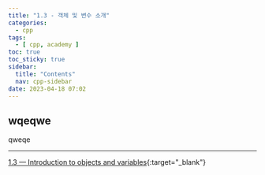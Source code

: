 ```yaml
---
title: "1.3 - 객체 및 변수 소개"
categories:
  - cpp
tags:
  - [ cpp, academy ]
toc: true
toc_sticky: true
sidebar:
  title: "Contents"
  nav: cpp-sidebar
date: 2023-04-18 07:02
---
```


## wqeqwe

qweqe

---

[1.3 — Introduction to objects and variables](https://www.learncpp.com/cpp-tutorial/introduction-to-objects-and-variables/){:target="_blank"}

<!--

<div class="notice--info" markdown="1">
<span class="notice-title">
**Q: 다른 프로그래밍 언어를 위한 비슷한 사이트가 있나요?**
</span>

아니요. 그러려면 저를 몇 번 복제해야 합니다.
</div>

-->